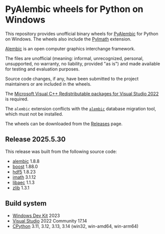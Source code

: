# PyAlembic wheels for Python on Windows

This repository provides unofficial binary wheels for [PyAlembic](https://github.com/alembic/alembic) for Python on Windows. The wheels also include the [PyImath](https://github.com/AcademySoftwareFoundation/Imath) extension.

[Alembic](https://www.alembic.io) is an open computer graphics interchange framework.

The files are unofficial (meaning: informal, unrecognized, personal, unsupported, no warranty, no liability, provided "as is") and made available for testing and evaluation purposes.

Source code changes, if any, have been submitted to the project maintainers or are included in the wheels.

The [Microsoft Visual C++ Redistributable packages for Visual Studio 2022](https://learn.microsoft.com/en-us/cpp/windows/latest-supported-vc-redist?view=msvc-170) is required.

The ``alembic`` extension conflicts with the [``alembic``](https://pypi.org/project/alembic/) database migration tool, which must not be installed.

The wheels can be downloaded from the [Releases](https://github.com/cgohlke/pyalembic-wheels/releases) page.

## Release 2025.5.30

This release was built from the following source code:

- [alembic](https://github.com/alembic/alembic) 1.8.8
- [boost](https://www.boost.org/users/download/) 1.88.0
- [hdf5](https://support.hdfgroup.org/ftp/HDF5/releases/hdf5-1.8/hdf5-1.8.23/src/hdf5-1.8.23.zip) 1.8.23
- [imath](https://github.com/AcademySoftwareFoundation/Imath) 3.1.12
- [libaec](https://gitlab.dkrz.de/k202009/libaec) 1.1.3
- [zlib](https://github.com/madler/zlib) 1.3.1

## Build system

- [Windows Dev Kit](https://learn.microsoft.com/en-us/windows/arm/dev-kit/) 2023
- [Visual Studio](https://visualstudio.microsoft.com/vs/community/) 2022 Community 17.14
- [CPython](https://www.python.org/downloads/windows/) 3.11, 3.12, 3.13, 3.14 (win32, win-amd64, win-arm64)
